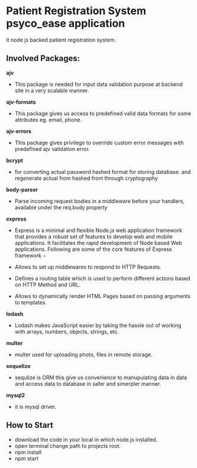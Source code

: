 # Patient Registration System **psyco_ease** application
it node js backed patient registration system.

## Involved Packages:
**ajv**
 - This package is needed for input data validation purpose at backend site in a very scalable manner.

**ajv-formats**
 - This package gives us access to predefined valid data formats for some attributes eg. email, phone.

**ajv-errors**
 - This package gives privilege to override custom error messages with predefined ajv validation error.

**bcrypt**
 - for converting actual password hashed format for storing database. and regenerate actual from hashed from through cryptography

**body-parser**
 - Parse incoming request bodies in a middleware before your handlers, available under the req.body property

**express**
 - Express is a minimal and flexible Node.js web application framework that provides a robust set of features to develop web and mobile applications. It facilitates the rapid development of Node based Web applications. Following are some of the core features of Express framework −

 - Allows to set up middlewares to respond to HTTP Requests.

 - Defines a routing table which is used to perform different actions based on HTTP Method and URL.

 - Allows to dynamically render HTML Pages based on passing arguments to templates.

**lodash**
 - Lodash makes JavaScript easier by taking the hassle out of working with arrays, numbers, objects, strings, etc.

**multer**
 - multer used for uploading photo, files in remote storage.

**sequelize**
 - sequlize is ORM this give us convenience to manupulating data in data and access data to database in safer and simerpler manner.

**mysql2**
 - it is mysql driver.

## How to Start
 - download the code in your local in which node.js installed.
 - open terminal change path to projects root.
 - npm install
 - npm start
